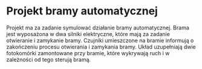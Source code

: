 # Projekt bramy automatycznej

Projekt ma za zadanie symulować działanie bramy automatycznej. Brama jest wyposażona w dwa silniki elektryczne, które mają za zadanie otwieranie i zamykanie bramy. Czujniki umieszczone na bramie informują o zakończeniu procesu otwierania i zamykania bramy. Układ uzupełniają dwie fotokomórki zamontowane przy bramie, które wykrywają ruch i w zależności od tego sterują bramą.
